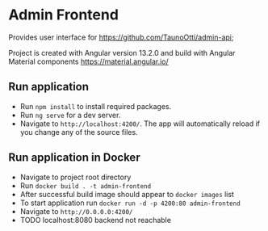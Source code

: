 # Admin Frontend

Provides user interface for https://github.com/TaunoOtti/admin-api;


Project is created with Angular version 13.2.0 and build with Angular Material components https://material.angular.io/ 

## Run application
* Run `npm install` to install required packages.
* Run `ng serve` for a dev server. 
* Navigate to `http://localhost:4200/`. The app will automatically reload if you change any of the source files.

## Run application in Docker
* Navigate to project root directory
* Run `docker build . -t admin-frontend`
* After successful build image should appear to `docker images` list
* To start application run `docker run -d -p 4200:80 admin-frontend`
* Navigate to `http://0.0.0.0:4200/`
* TODO localhost:8080 backend not reachable

